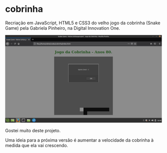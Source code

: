 # cobrinha
Recriação em JavaScript, HTML5 e CSS3 do velho jogo da cobrinha (Snake Game) pela Gabriela Pinheiro, na Digital Innovation One.

![Game Over](https://github.com/geosidnei/cobrinha/blob/main/Cobrinha29out20.png)

Gostei muito deste projeto.

Uma ideia para a próxima versão é aumentar  a velocidade da cobrinha à medida que ela vai crescendo.



